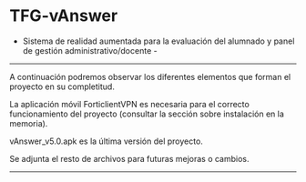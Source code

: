 # TFG-vAnswer

- Sistema de realidad aumentada para la evaluación del alumnado y panel de gestión administrativo/docente -

-----------------------------------------------------------------------------------------------------------

A continuación podremos observar los diferentes elementos que forman el proyecto en su completitud.

La aplicación móvil ForticlientVPN es necesaria para el correcto funcionamiento del proyecto (consultar la sección sobre instalación en la memoria).

vAnswer_v5.0.apk es la última versión del proyecto.

Se adjunta el resto de archivos para futuras mejoras o cambios.

----------------------------------------------------------------------------------------------------------
